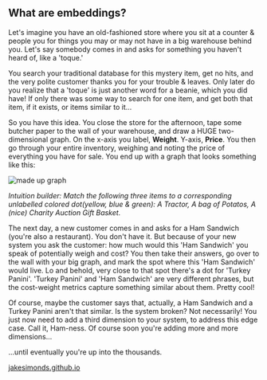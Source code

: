 ## What are embeddings? 

Let's imagine you have an old-fashioned store where you sit at a counter & people you for things you may or may not have in a big warehouse behind you. Let's say somebody comes in and asks for something you haven't heard of, like a 'toque.' 

You search your traditional database for this mystery item, get no hits, and the very polite customer thanks you for your trouble & leaves. Only later do you realize that a 'toque' is just another word for a beanie, which you did have! If only there was some way to search for one item, and get both that item, if it exists, or items similar to it...

So you have this idea. You close the store for the afternoon, tape some butcher paper to the wall of your warehouse, and draw a HUGE two-dimensional graph. On the x-axis you label, **Weight**. Y-axis, **Price**. You then go through your entire inventory, weighing and noting the price of everything you have for sale. You end up with a graph that looks something like this: 

![made up graph](/chart.png)

*Intuition builder: Match the following three items to a corresponding unlabelled colored dot(yellow, blue & green): A Tractor, A bag of Potatos, A (nice) Charity Auction Gift Basket.*

The next day, a new customer comes in and asks for a Ham Sandwich (you're also a restaurant). You don't have it. But because of your new system you ask the customer: how much would this 'Ham Sandwich' you speak of potentially weigh and cost? You then take their answers, go over to the wall with your big graph, and mark the spot where this 'Ham Sandwich' would live. Lo and behold, very close to that spot there's a dot for 'Turkey Panini'. 'Turkey Panini' and 'Ham Sandwich' are very different phrases, but the cost-weight metrics capture something similar about them. Pretty cool! 

Of course, maybe the customer says that, actually, a Ham Sandwich and a Turkey Panini aren't that similar. Is the system broken? Not necessarily! You just now need to add a third dimension to your system, to address this edge case. Call it, Ham-ness. Of course soon you're adding more and more dimensions...

...until eventually you're up into the thousands. 


[jakesimonds.github.io](jakesimonds.github.io)
